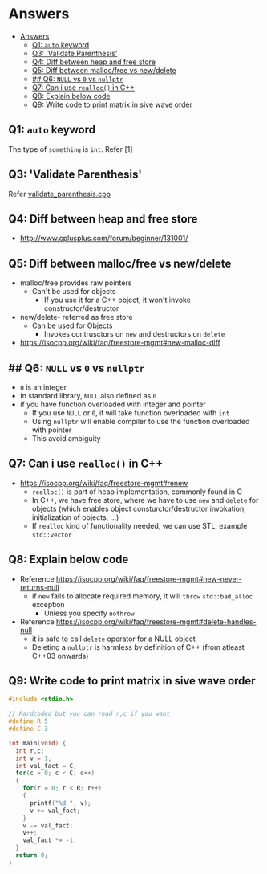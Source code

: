 # Answers

- [Answers](#answers)
  - [Q1: `auto` keyword](#q1-auto-keyword)
  - [Q3: 'Validate Parenthesis'](#q3-validate-parenthesis)
  - [Q4: Diff between heap and free store](#q4-diff-between-heap-and-free-store)
  - [Q5: Diff between malloc/free vs new/delete](#q5-diff-between-mallocfree-vs-newdelete)
  - [## Q6: `NULL` vs `0` vs `nullptr`](#-q6-null-vs-0-vs-nullptr)
  - [Q7: Can i use `realloc()` in C++](#q7-can-i-use-realloc-in-c)
  - [Q8: Explain below code](#q8-explain-below-code)
  - [Q9: Write code to print matrix in sive wave order](#q9-write-code-to-print-matrix-in-sive-wave-order)

## Q1: `auto` keyword

The type of `something` is `int`. Refer [1]

## Q3: 'Validate Parenthesis'

Refer [validate_parenthesis.cpp](../../stl/container_adaptor/stack/validate_parenthesis.cpp)

## Q4: Diff between heap and free store

- <http://www.cplusplus.com/forum/beginner/131001/>

## Q5: Diff between malloc/free vs new/delete

- malloc/free provides raw pointers
  - Can't be used for objects
    - If you use it for a C++ object, it won't invoke constructor/destructor
- new/delete- referred as free store
  - Can be used for Objects
    - Invokes contrusctors on `new` and destructors on `delete`
- <https://isocpp.org/wiki/faq/freestore-mgmt#new-malloc-diff>

## ## Q6: `NULL` vs `0` vs `nullptr`

- `0` is an integer
- In standard library, `NULL` also defined as `0`
- if you have function overloaded with integer and pointer
  - If you use `NULL` or `0`, it will take function overloaded with `int`
  - Using `nullptr` will enable compiler to use the function overloaded with pointer
  - This avoid ambiguity

## Q7: Can i use `realloc()` in C++

- <https://isocpp.org/wiki/faq/freestore-mgmt#renew>
  - `realloc()` is part of heap implementation, commonly found in C
  - In C++, we have free store, where we have to use `new` and `delete` for objects (which enables object consturctor/destructor invokation, initialization of objects, ...)
  - If `realloc` kind of functionality needed, we can use STL, example `std::vector`

## Q8: Explain below code

- Reference <https://isocpp.org/wiki/faq/freestore-mgmt#new-never-returns-null>
  - if `new` fails to allocate required memory, it will `throw` `std::bad_alloc` exception
    - Unless you specify `nothrow`
- Reference <https://isocpp.org/wiki/faq/freestore-mgmt#delete-handles-null>
  - it is safe to call `delete` operator for a NULL object
  - Deleting a `nullptr` is harmless by definition of C++ (from atleast C++03 onwards)

## Q9: Write code to print matrix in sive wave order

  ```cpp
  #include <stdio.h>

  // Hardcoded but you can read r,c if you want
  #define R 5
  #define C 3

  int main(void) {
    int r,c;
    int v = 1;
    int val_fact = C;
    for(c = 0; c < C; c++)
    {
      for(r = 0; r < R; r++)
      {
        printf("%d ", v);
        v += val_fact;
      }
      v -= val_fact;
      v++;
      val_fact *= -1;
    }
    return 0;
  }
  ```
